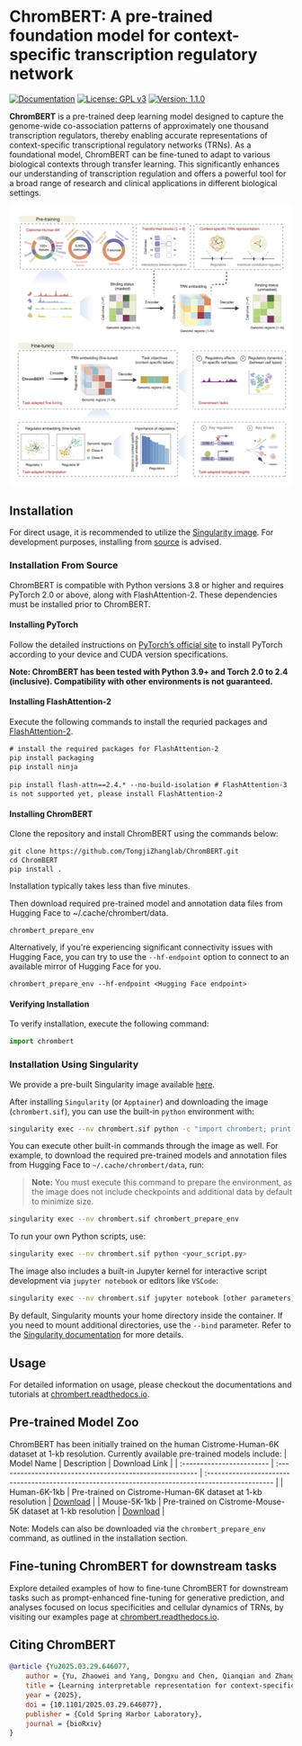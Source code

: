 # ChromBERT: A pre-trained foundation model for context-specific transcription regulatory network 
[![Documentation](https://img.shields.io/badge/docs-available-brightgreen)](https://chrombert.readthedocs.io/en/)
[![License: GPL v3](https://img.shields.io/badge/License-GPLv3-blue.svg)](https://www.gnu.org/licenses/gpl-3.0)
[![Version: 1.1.0](https://img.shields.io/badge/Version-1.1.0-brightgreen.svg)](https://chrombert.readthedocs.io/en/)

**ChromBERT** is a pre-trained deep learning model designed to capture the genome-wide co-association patterns of approximately one thousand transcription regulators, thereby enabling accurate representations of context-specific transcriptional regulatory networks (TRNs). As a foundational model, ChromBERT can be fine-tuned to adapt to various biological contexts through transfer learning. This significantly enhances our understanding of transcription regulation and offers a powerful tool for a broad range of research and clinical applications in different biological settings.

![ChromBERT Framework](docs/_static/ChromBERT_framework.png "Framework")

## Installation
For direct usage, it is recommended to utilize the [Singularity image](#installation-using-singularity). For development purposes, installing from [source](#installation-from-source) is advised.

### Installation From Source

ChromBERT is compatible with Python versions 3.8 or higher and requires PyTorch 2.0 or above, along with FlashAttention-2. These dependencies must be installed prior to ChromBERT.


#### Installing PyTorch 
Follow the detailed instructions on [PyTorch’s official site](https://pytorch.org/get-started/locally/) to install PyTorch according to your device and CUDA version specifications.

**Note: ChromBERT has been tested with Python 3.9+ and Torch 2.0 to 2.4 (inclusive). Compatibility with other environments is not guaranteed.**  

#### Installing FlashAttention-2
Execute the following commands to install the requried packages and [FlashAttention-2](https://github.com/Dao-AILab/flash-attention).
```shell
# install the required packages for FlashAttention-2
pip install packaging
pip install ninja

pip install flash-attn==2.4.* --no-build-isolation # FlashAttention-3 is not supported yet, please install FlashAttention-2
```

#### Installing ChromBERT
Clone the repository and install ChromBERT using the commands below:
```shell
git clone https://github.com/TongjiZhanglab/ChromBERT.git
cd ChromBERT
pip install .
```

Installation typically takes less than five minutes.


Then download required pre-trained model and annotation data files from Hugging Face to ~/.cache/chrombert/data.
```shell
chrombert_prepare_env
```

Alternatively, if you're experiencing significant connectivity issues with Hugging Face, you can try to use the `--hf-endpoint` option to connect to an available mirror of Hugging Face for you.
```shell
chrombert_prepare_env --hf-endpoint <Hugging Face endpoint>
```

#### Verifying Installation

To verify installation, execute the following command:
```python
import chrombert
```

### Installation Using Singularity

We provide a pre-built Singularity image available [here](https://drive.google.com/file/d/1ePmDK6DANSq-zkRgVBTxSBnKBZk-cEzM/view?usp=sharing).

After installing `Singularity` (or `Apptainer`) and downloading the image (`chrombert.sif`), you can use the built-in `python` environment with:

```bash
singularity exec --nv chrombert.sif python -c "import chrombert; print('hello chrombert')"
```

You can execute other built-in commands through the image as well. For example, to download the required pre-trained models and annotation files from Hugging Face to `~/.cache/chrombert/data`, run:

> **Note:** You must execute this command to prepare the environment, as the image does not include checkpoints and additional data by default to minimize size.

```bash
singularity exec --nv chrombert.sif chrombert_prepare_env
```

To run your own Python scripts, use:

```bash
singularity exec --nv chrombert.sif python <your_script.py>
```

The image also includes a built-in Jupyter kernel for interactive script development via `jupyter notebook` or editors like `VSCode`:

```bash
singularity exec --nv chrombert.sif jupyter notebook [other parameters]
```

By default, Singularity mounts your home directory inside the container. If you need to mount additional directories, use the `--bind` parameter. Refer to the [Singularity documentation](https://docs.sylabs.io/guides/3.0/user-guide/bind_paths_and_mounts.html) for more details.


## Usage

For detailed information on usage, please checkout the documentations and tutorials at [chrombert.readthedocs.io](https://chrombert.readthedocs.io/en/latest/).


## Pre-trained Model Zoo

ChromBERT has been initially trained on the human Cistrome-Human-6K dataset at 1-kb resolution. Currently available pre-trained models include:
| Model Name                | Description                                              | Download Link                                                                                     |
| :------------------------ | :------------------------------------------------------- | :------------------------------------------------------------------------------------------------ |
| Human-6K-1kb | Pre-trained on Cistrome-Human-6K dataset at 1-kb resolution | [Download](https://huggingface.co/datasets/TongjiZhanglab/chrombert) |
| Mouse-5K-1kb | Pre-trained on Cistrome-Mouse-5K dataset at 1-kb resolution | [Download](https://huggingface.co/datasets/TongjiZhanglab/chrombert) |

Note: Models can also be downloaded via the `chrombert_prepare_env` command, as outlined in the installation section.

## Fine-tuning ChromBERT for downstream tasks

Explore detailed examples of how to fine-tune ChromBERT for downstream tasks such as prompt-enhanced fine-tuning for generative prediction, and analyses focused on locus specificities and cellular dynamics of TRNs, by visiting our examples page at [chrombert.readthedocs.io](https://chrombert.readthedocs.io/en/latest/).

## Citing ChromBERT

```bibtex
@article {Yu2025.03.29.646077,
	author = {Yu, Zhaowei and Yang, Dongxu and Chen, Qianqian and Zhang, Yuxuan and Li, Zhanhao and Wang, Yucheng and Wang, Chenfei and Zhang, Yong},
	title = {Learning interpretable representation for context-specific transcription regulatory networks using a foundation model},
	year = {2025},
	doi = {10.1101/2025.03.29.646077},
	publisher = {Cold Spring Harbor Laboratory},
	journal = {bioRxiv}
}
```